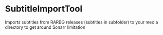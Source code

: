 # SubtitleImportTool
Imports subtitles from RARBG releases (subtitles in subfolder) to your media directory to get around Sonarr limitation
